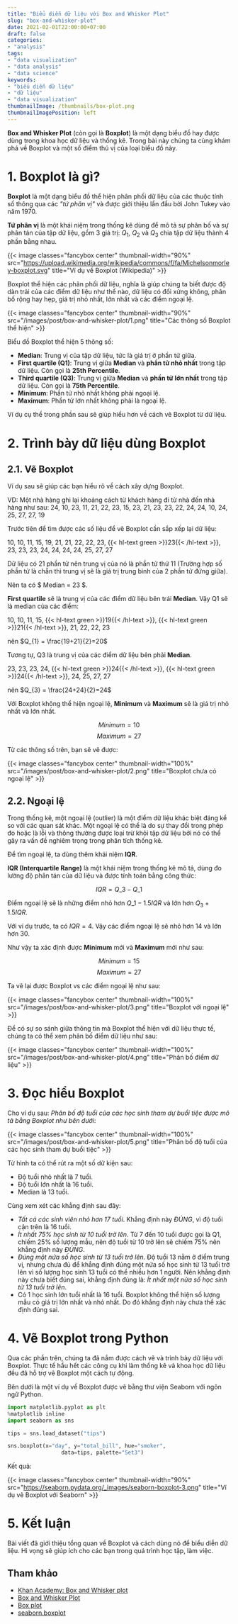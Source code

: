 ```yaml
---
title: "Biểu diễn dữ liệu với Box and Whisker Plot"
slug: "box-and-whisker-plot"
date: 2021-02-01T22:00:00+07:00
draft: false
categories:
- "analysis"
tags:
- "data visualization"
- "data analysis"
- "data science"
keywords:
- "biểu diễn dữ liệu"
- "dữ liệu"
- "data visualization"
thumbnailImage: /thumbnails/box-plot.png
thumbnailImagePosition: left
---
```


**Box and Whisker Plot** (còn gọi là **Boxplot**) là một dạng biểu đồ hay được dùng trong khoa học dữ liệu và thống kê. Trong bài này chúng ta cùng khám phá về Boxplot và một số điểm thú vị của loại biểu đồ này.

<!--more-->

<!--toc-->

# 1. Boxplot là gì?

**Boxplot** là một dạng biểu đồ thể hiện phân phối dữ liệu của các thuộc tính số thông qua các *"tứ phân vị"* và được giới thiệu lần đầu bởi John Tukey vào năm 1970.

**Tứ phân vị** là một khái niệm trong thống kê dùng để mô tả sự phân bố và sự phân tán của tập dữ liệu, gồm 3 giá trị: $Q_1$, $Q_2$ và $Q_3$ chia tập dữ liệu thành 4 phần bằng nhau.

{{< image classes="fancybox center" thumbnail-width="90%" src="https://upload.wikimedia.org/wikipedia/commons/f/fa/Michelsonmorley-boxplot.svg" title="Ví dụ về Boxplot (Wikipedia)" >}}

Boxplot thể hiện các phân phối dữ liệu, nghĩa là giúp chúng ta biết được độ dàn trải của các điểm dữ liệu như thế nào, dữ liệu có đối xứng không, phân bố rộng hay hẹp, giá trị nhỏ nhất, lớn nhất và các điểm ngoại lệ.

{{< image classes="fancybox center" thumbnail-width="90%" src="/images/post/box-and-whisker-plot/1.png" title="Các thông số Boxplot thể hiện" >}}

Biểu đồ Boxplot thể hiện 5 thông số:

- **Median**: Trung vị của tập dữ liệu, tức là giá trị ở phần tử giữa.
- **First quartile (Q1)**: Trung vị giữa **Median** và **phần tử nhỏ nhất** trong tập dữ liệu. Còn gọi là **25th Percentile**.
- **Third quartile (Q3)**: Trung vị giữa **Median** và **phần tử lớn nhất** trong tập dữ liệu. Còn gọi là **75th Percentile**.
- **Minimum**: Phần tử nhỏ nhất không phải ngoại lệ.
- **Maximum**: Phần tử lớn nhất không phải là ngoại lệ.

Ví dụ cụ thể trong phần sau sẽ giúp hiểu hơn về cách vẽ Boxplot từ dữ liệu.

# 2. Trình bày dữ liệu dùng Boxplot

## 2.1. Vẽ Boxplot

Ví dụ sau sẽ giúp các bạn hiểu rõ về cách xây dựng Boxplot.

VD: Một nhà hàng ghi lại khoảng cách từ khách hàng đi từ nhà đến nhà hàng như sau:
24, 10, 23, 11, 21, 22, 23, 15, 23, 21, 23, 23, 22, 24, 24, 10, 24, 25, 27, 27, 19

Trước tiên để tìm được các số liệu để vẽ Boxplot cần sắp xếp lại dữ liệu:

10, 10, 11, 15, 19, 21, 21, 22, 22, 23, {{< hl-text green >}}23{{< /hl-text >}}, 23, 23, 23, 24, 24, 24, 24, 25, 27, 27

Dữ liệu có 21 phần tử nên trung vị của nó là phần tử thứ 11 (Trường hợp số phần tử là chẵn thì trung vị sẽ là giá trị trung bình của 2 phần tử đứng giữa).

Nên ta có $ Median = 23 $.

**First quartile** sẽ là trung vị của các điểm dữ liệu bên trái **Median**. Vậy Q1 sẽ là median của các điểm:

10, 10, 11, 15, {{< hl-text green >}}19{{< /hl-text >}}, {{< hl-text green >}}21{{< /hl-text >}}, 21, 22, 22, 23

nên $Q_{1} = \frac{19+21}{2}=20$

Tương tự, Q3 là trung vị của các điểm dữ liệu bên phải **Median**.

23, 23, 23, 24, {{< hl-text green >}}24{{< /hl-text >}}, {{< hl-text green >}}24{{< /hl-text >}}, 24, 25, 27, 27

nên $Q_{3} = \frac{24+24}{2}=24$

Với Boxplot không thể hiện ngoại lệ, **Minimum** và **Maximum** sẽ là giá trị nhỏ nhất và lớn nhất.

$$Minimum = 10$$
$$Maximum = 27$$

Từ các thông số trên, bạn sẽ vẽ được:

{{< image classes="fancybox center" thumbnail-width="100%" src="/images/post/box-and-whisker-plot/2.png" title="Boxplot chưa có ngoại lệ" >}}


## 2.2. Ngoại lệ

Trong thống kê, một ngoại lệ (outlier) là một điểm dữ liệu khác biệt đáng kể so với các quan sát khác. Một ngoại lệ có thể là do sự thay đổi trong phép đo hoặc là lỗi và thông thường được loại trừ khỏi tập dữ liệu bởi nó có thể gây ra vấn đề nghiêm trọng trong phân tích thống kê.

Để tìm ngoại lệ, ta dùng thêm khái niệm **IQR**.

**IQR (Interquartile Range)** là một khái niệm trong thống kê mô tả, dùng đo lường độ phân tán của dữ liệu và được tính toán bằng công thức: 

$$IQR = Q\_{3} - Q\_{1}$$

Điểm ngoại lệ sẽ là những điểm nhỏ hơn $Q\_{1} - 1.5IQR$ và lớn hơn $Q_3 + 1.5IQR$.

Với ví dụ trước, ta có $IQR = 4$. Vậy các điểm ngoại lệ sẽ nhỏ hơn 14 và lớn hơn 30.

Như vậy ta xác định được **Minimum** mới và **Maximum** mới như sau:

$$Minimum = 15$$
$$Maximum = 27$$

Ta vẽ lại được Boxplot vs các điểm ngoại lệ như sau:

{{< image classes="fancybox center" thumbnail-width="100%" src="/images/post/box-and-whisker-plot/3.png" title="Boxplot với ngoại lệ" >}}

Để có sự so sánh giữa thông tin mà Boxplot thể hiện với dữ liệu thực tế, chúng ta có thể xem phân bố điểm dữ liệu như sau:

{{< image classes="fancybox center" thumbnail-width="100%" src="/images/post/box-and-whisker-plot/4.png" title="Phân bố điểm dữ liệu" >}}

# 3. Đọc hiểu Boxplot

Cho ví dụ sau: *Phân bố độ tuổi của các học sinh tham dự buổi tiệc được mô tả bằng Boxplot như bên dưới*:

{{< image classes="fancybox center" thumbnail-width="100%" src="/images/post/box-and-whisker-plot/5.png" title="Phân bố độ tuổi của các học sinh tham dự buổi tiệc" >}}

Từ hình ta có thể rút ra một số dữ kiện sau:

- Độ tuổi nhỏ nhất là 7 tuổi.
- Độ tuổi lớn nhất là 16 tuổi.
- Median là 13 tuổi.

Cùng xem xét các khẳng định sau đây:

- *Tất cả các sinh viên nhỏ hơn 17 tuổi*. Khẳng định này *ĐÚNG*, vì độ tuổi cận trên là 16 tuổi.
- *Ít nhất 75% học sinh từ 10 tuổi trở lên*. Từ 7 đến 10 tuổi được gọi là Q1, chiếm 25% số lượng mẫu, nên độ tuổi từ 10 trở lên sẽ chiếm 75% nên khẳng định này *ĐÚNG*.
- *Đúng một nửa số học sinh từ 13 tuổi trở lên*. Độ tuổi 13 nằm ở điểm trung vị, nhưng chưa đủ để khẳng định đúng một nửa số học sinh từ 13 tuổi trở lên vì số lượng học sinh 13 tuổi có thể nhiều hơn 1 người. Nên khẳng định này chưa biết đúng sai, khẳng định đúng là: *Ít nhất một nửa số học sinh từ 13 tuổi trở lên*.
- Có 1 học sinh lớn tuổi nhất là 16 tuổi. Boxplot không thể hiện số lượng mẫu có giá trị lớn nhất và nhỏ nhất. Do đó khẳng định này chưa thể xác định đúng sai. 

# 4. Vẽ Boxplot trong Python

Qua các phần trên, chúng ta đã nắm được cách vẽ và trình bày dữ liệu với Boxplot. Thực tế hầu hết các công cụ khi làm thống kê và khoa học dữ liệu đều đã hỗ trợ vẽ Boxplot một cách tự động. 

Bên dưới là một ví dụ về Boxplot được vẽ bằng thư viện Seaborn với ngôn ngữ Python.

```python
import matplotlib.pyplot as plt 
%matplotlib inline 
import seaborn as sns

tips = sns.load_dataset("tips")

sns.boxplot(x="day", y="total_bill", hue="smoker",
                 data=tips, palette="Set3")
```

Kết quả:

{{< image classes="fancybox center" thumbnail-width="90%" src="https://seaborn.pydata.org/_images/seaborn-boxplot-3.png" title="Ví dụ vẽ Boxplot với Seaborn" >}}

# 5. Kết luận

Bài viết đã giới thiệu tổng quan về Boxplot và cách dùng nó để biểu diễn dữ liệu. Hi vọng sẽ giúp ích cho các bạn trong quá trình học tập, làm việc.

## Tham khảo

- [Khan Academy: Box and Whisker plot](https://www.khanacademy.org/math/statistics-probability/summarizing-quantitative-data#box-whisker-plots)
- [Box and Whisker Plot](https://datavizcatalogue.com/methods/box_plot.html)
- [Box plot](https://en.wikipedia.org/wiki/Box_plot)
- [seaborn.boxplot](https://seaborn.pydata.org/generated/seaborn.boxplot.html#seaborn.boxplot)